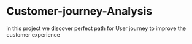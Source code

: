 # Customer-journey-Analysis
in this project we discover perfect path for User journey to improve the customer experience  
